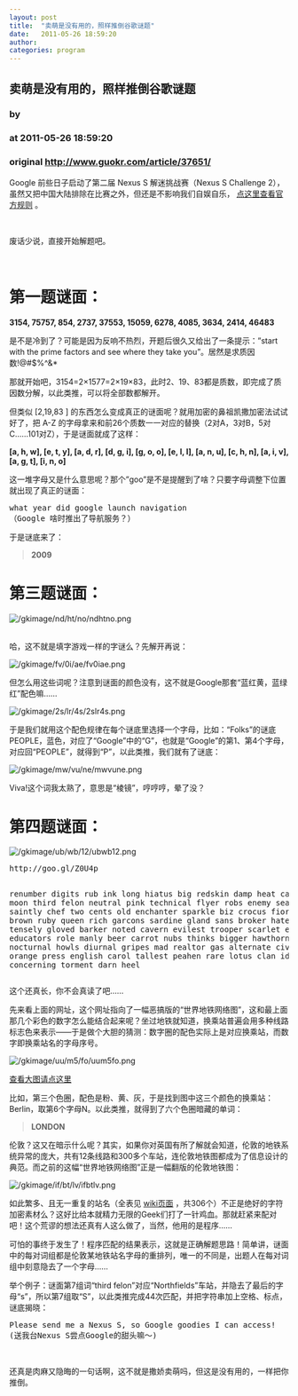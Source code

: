 ```yaml
---
layout: post
title:  "卖萌是没有用的，照样推倒谷歌谜题"
date:   2011-05-26 18:59:20
author: 
categories: program
---
```


## 卖萌是没有用的，照样推倒谷歌谜题
### by 
### at 2011-05-26 18:59:20
### original <http://www.guokr.com/article/37651/>

<div>
<p>Google 前些日子启动了第二届 Nexus S 解迷挑战赛（Nexus S Challenge 2），虽然又把中国大陆排除在比赛之外，但还是不影响我们自娱自乐， <a href="http://www.google.com/nexus/challenge2/rules.html">点这里查看官方规则</a> 。</p>
<div>
<div><br></div>
</div>
<p>废话少说，直接开始解题吧。</p>
<div>
<div><br></div>
</div>
<div>
<h1>第一题谜面：</h1>
<p><strong>3154, 75757, 854, 2737, 37553, 15059, 6278, 4085, 3634, 2414, 46483</strong></p>
<p>是不是冷到了？可能是因为反响不热烈，开题后很久又给出了一条提示：”start with the prime factors and see where they take you”。居然是求质因数!@#$%^&amp;*</p>
<p>那就开始吧，3154=2×1577=2×19×83，此时2、19、83都是质数，即完成了质因数分解，以此类推，可以将全部数都解开。</p>
<p>但类似 [2,19,83 ] 的东西怎么变成真正的谜面呢？就用加密的鼻祖凯撒加密法试试好了，把 A-Z 的字母拿来和前26个质数一一对应的替换（2对A，3对B，5对C……101对Z），于是谜面就成了这样：</p>
<p><strong>[a, h, w], [e, t, y], [a, d, r], [d, g, i], [g, o, o], [e, l, l], [a, n, u], [c, h, n], [a, i, v], [a, g, t], [i, n, o]</strong></p>
<p>这一堆字母又是什么意思呢？那个”goo”是不是提醒到了啥？只要字母调整下位置就出现了真正的谜面：</p>
<pre>
what year did google launch navigation
（Google 啥时推出了导航服务？）
</pre>
<p>于是谜底来了：</p>
<blockquote>
<strong>2009</strong></blockquote>
</div>
<div>
<h1>第三题谜面：</h1>
<img alt="/gkimage/nd/ht/no/ndhtno.png" src="http://www.guokr.com/gkimage/nd/ht/no/ndhtno.png">
<div>
<div><br></div>
</div>
<p>哈，这不就是填字游戏一样的字谜么？先解开再说：</p>
<img alt="/gkimage/fv/0i/ae/fv0iae.png" src="http://www.guokr.com/gkimage/fv/0i/ae/fv0iae.png">
<p>但怎么用这些词呢？注意到谜面的颜色没有，这不就是Google那套“蓝红黄，蓝绿红”配色嘛……</p>
<img alt="/gkimage/2s/lr/4s/2slr4s.png" src="http://www.guokr.com/gkimage/2s/lr/4s/2slr4s.png">
<p>于是我们就用这个配色规律在每个谜底里选择一个字母，比如：“Folks”的谜底PEOPLE，蓝色，对应了“Google”中的“G”，也就是“Google”的第1、第4个字母，对应回“PEOPLE”，就得到“P”，以此类推，我们就有了谜底：</p>
<img alt="/gkimage/mw/vu/ne/mwvune.png" src="http://www.guokr.com/gkimage/mw/vu/ne/mwvune.png">
<p>Viva!这个词我太熟了，意思是“棱镜”，哼哼哼，晕了没？</p>
</div>
<div>
<h1>第四题谜面：</h1>
<img alt="/gkimage/ub/wb/12/ubwb12.png" src="http://www.guokr.com/gkimage/ub/wb/12/ubwb12.png">
<pre>
http://goo.gl/Z0U4p

 renumber digits
 rub ink
 long hiatus
 big redskin
 damp heat
 calming moon
 third felon
 neutral pink
 technical flyer
 robs enemy
 sea honour
 saintly chef
 two cents
 old enchanter
 sparkle biz
 crocus fiord
 dusty brown
 ruby queen
 rich garcons
 sardine gland
 sans broker
 hated seaman
 not tensely
 gloved barker
 noted cavern
 evilest trooper
 scarlet esquire
 educators role
 manly beer
 carrot nubs
 thinks bigger
 hawthorn holler
 nocturnal howls
 diurnal gripes
 mad realtor
 gas alternate
 civil oratory
 orange press
 english carol
 tallest peahen
 rare lotus
 clan idol
 concerning torment
 darn heel
</pre>
<p>这个还真长，你不会真读了吧……</p>
<p>先来看上面的网址，这个网址指向了一幅恶搞版的“世界地铁网络图”，这和最上面那几个彩色的数字怎么能结合起来呢？坐过地铁就知道，换乘站普遍会用多种线路标志色来表示——于是做个大胆的猜测：数字圈的配色实际上是对应换乘站，而数字即换乘站名的字母序号。</p>
<img alt="/gkimage/uu/m5/fo/uum5fo.png" src="http://www.guokr.com/gkimage/uu/m5/fo/uum5fo.png">
<p><a href="http://farm1.static.flickr.com/103/313981428_b997676940_o.jpg">查看大图请点这里</a></p>
<p>比如，第三个色圈，配色是粉、黄、灰，于是找到图中这三个颜色的换乘站：Berlin，取第6个字母N。以此类推，就得到了六个色圈暗藏的单词：</p>
<blockquote>
<strong>LONDON</strong></blockquote>
<p>伦敦？这又在暗示什么呢？其实，如果你对英国有所了解就会知道，伦敦的地铁系统异常的庞大，共有12条线路和300多个车站，连伦敦地铁图都成为了信息设计的典范。而之前的这幅“世界地铁网络图”正是一幅翻版的伦敦地铁图：</p>
<img alt="/gkimage/if/bt/lv/ifbtlv.png" src="http://www.guokr.com/gkimage/if/bt/lv/ifbtlv.png">
<p>如此繁多、且无一重复的站名（全表见 <a href="http://en.wikipedia.org/wiki/List_of_London_Underground_stations">wiki页面</a> ，共306个）不正是绝好的字符加密素材么？这好比给本就精力无限的Geek们打了一针鸡血。那就赶紧来配对吧！这个荒谬的想法还真有人这么做了，当然，他用的是程序……</p>
<p>可怕的事终于发生了！程序匹配的结果表示，这就是正确解题思路！简单讲，谜面中的每对词组都是伦敦某地铁站名字母的重排列，唯一的不同是，出题人在每对词组中刻意隐去了一个字母……</p>
<p>举个例子：谜面第7组词“third felon”对应“Northfields”车站，并隐去了最后的字母“s”，所以第7组取“S”，以此类推完成44次匹配，并把字符串加上空格、标点，谜底揭晓：</p>
<pre>
Please send me a Nexus S, so Google goodies I can access!
(送我台Nexus S尝点Google的甜头嘛～)
</pre>
<div>
<div><br></div>
</div>
<p>还真是肉麻又隐晦的一句话啊，这不就是撒娇卖萌吗，但这是没有用的，一样把你推倒。</p>
</div>
</div>